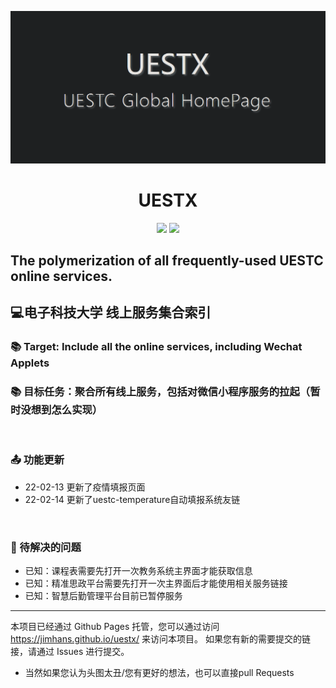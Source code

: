 ![avatar](./main.png)

<h1 align="center"> UESTX </h1>

<p align="center">
<img src="https://img.shields.io/badge/Version-0.2.0 Alpha-red.svg?style=flat-square">
<img src="https://img.shields.io/badge/Developer-JimHan-blue.svg?style=flat-square">
</p>

## The polymerization of all frequently-used UESTC online services.
## 💻电子科技大学 线上服务集合索引

### 📚 Target: Include all the online services, including Wechat Applets
### 📚 目标任务：聚合所有线上服务，包括对微信小程序服务的拉起（暂时没想到怎么实现）
<br/>

### 📤 功能更新
- 22-02-13 更新了疫情填报页面
- 22-02-14 更新了uestc-temperature自动填报系统友链
<br/>

### 🔧 待解决的问题
- 已知：课程表需要先打开一次教务系统主界面才能获取信息
- 已知：精准思政平台需要先打开一次主界面后才能使用相关服务链接
- 已知：智慧后勤管理平台目前已暂停服务

---
本项目已经通过 Github Pages 托管，您可以通过访问 https://jimhans.github.io/uestx/ 来访问本项目。
如果您有新的需要提交的链接，请通过 Issues 进行提交。

- 当然如果您认为头图太丑/您有更好的想法，也可以直接pull Requests